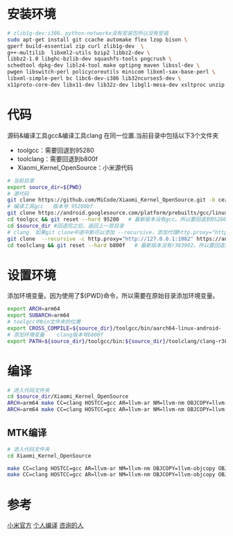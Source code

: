# 安装环境
```bash
# zlib1g-dev:i386、python-networkx没有安装包所以没有安装
sudo apt-get install git ccache automake flex lzop bison \
gperf build-essential zip curl zlib1g-dev  \
g++-multilib  libxml2-utils bzip2 libbz2-dev \
libbz2-1.0 libghc-bzlib-dev squashfs-tools pngcrush \
schedtool dpkg-dev liblz4-tool make optipng maven libssl-dev \
pwgen libswitch-perl policycoreutils minicom libxml-sax-base-perl \
libxml-simple-perl bc libc6-dev-i386 lib32ncurses5-dev \
x11proto-core-dev libx11-dev lib32z-dev libgl1-mesa-dev xsltproc unzip
```
# 代码
源码&编译工具gcc&编译工具clang  在同一位置.当前目录中包括以下3个文件夹
- toolgcc：需要回退到95280
- toolclang：需要回退到b800f
- Xiaomi_Kernel_OpenSource：小米源代码
```bash
# 当前目录
export source_dir=${PWD}
# 源代码
git clone https://github.com/MiCode/Xiaomi_Kernel_OpenSource.git -b cezanne-r-oss
# 编译工具gcc   版本号 95280bf
git clone https://android.googlesource.com/platform/prebuilts/gcc/linux-x86/aarch64/aarch64-linux-android-4.9 toolgcc
cd toolgcc && git reset --hard 95280   # 最新版本没有gcc。所以要回退到95280
cd $source_dir #回退完之后，返回上一层目录
# clang  如果git clone中途中断可以添加 --recursive，添加代理http.proxy="http://127.0.0.1:1082"下载
git clone  --recursive -c http.proxy="http://127.0.0.1:1082" https://android.googlesource.com/platform/prebuilts/clang/host/linux-x86  toolclang
cd toolclang && git reset --hard b800f   # 最新版本没有r383902。所以要回退到b800f
```
# 设置环境
添加环境变量。因为使用了${PWD}命令，所以需要在原始目录添加环境变量。
```bash
export ARCH=arm64
export SUBARCH=arm64
# toolgcc中bin文件夹的位置 
export CROSS_COMPILE=${source_dir}/toolgcc/bin/aarch64-linux-android-
# 添加环境变量    clang版本号b800f
export PATH=${source_dir}/toolgcc/bin:${source_dir}/toolclang/clang-r383902/bin:$PATH
```
# 编译
```bash
# 进入代码文件夹
cd $source_dir/Xiaomi_Kernel_OpenSource
ARCH=arm64 make CC=clang HOSTCC=gcc AR=llvm-ar NM=llvm-nm OBJCOPY=llvm-objcopy OBJDUMP=llvm-objdump STRIP=llvm-strip O=out CLANG_TRIPLE=aarch64-linux-gnu- CROSS_COMPILE=aarch64-linux-android- LD=ld.lld cezanne_user_defconfig
ARCH=arm64 make CC=clang HOSTCC=gcc AR=llvm-ar NM=llvm-nm OBJCOPY=llvm-objcopy OBJDUMP=llvm-objdump STRIP=llvm-strip O=out CLANG_TRIPLE=aarch64-linux-gnu- CROSS_COMPILE=aarch64-linux-android- LD=ld.lld -j4
```
## MTK编译
```bash
# 进入代码文件夹
cd Xiaomi_Kernel_OpenSource

make CC=clang HOSTCC=gcc AR=llvm-ar NM=llvm-nm OBJCOPY=llvm-objcopy OBJDUMP=llvm-objdump STRIP=llvm-strip O=${PWD}/out CLANG_TRIPLE=aarch64-linux-gnu- CROSS_COMPILE=aarch64-linux-android- LD=ld.lld -C ${PWD} M=$(PWD) AUTOCONF_H=${PWD}/out/include/generated/autoconf.h
make CC=clang HOSTCC=gcc AR=llvm-ar NM=llvm-nm OBJCOPY=llvm-objcopy OBJDUMP=llvm-objdump STRIP=llvm-strip O=${PWD}/out CLANG_TRIPLE=aarch64-linux-gnu- CROSS_COMPILE=aarch64-linux-android- LD=ld.lld -C ${PWD} M=$(PWD) AUTOCONF_H=${PWD}/out/include/generated/autoconf.h
```

# 参考
[小米官方](https://github.com/MiCode/Xiaomi_Kernel_OpenSource/wiki/How-to-compile-kernel-standalone)
[个人编译](https://gitee.com/erlkonig/xiaomi_kernel_cezanne_r_oss/blob/cezanne-r-oss/kernel_compile_step.txt)
[咨询的人]()

